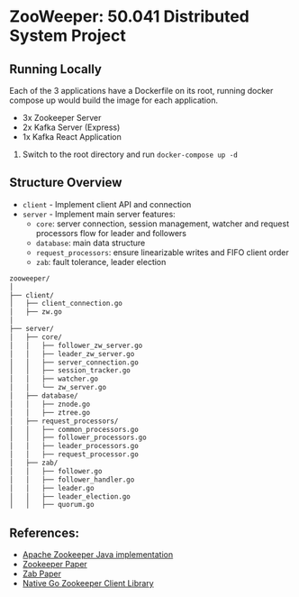 # ZooWeeper: 50.041 Distributed System Project
## Running Locally
Each of the 3 applications have a Dockerfile on its root, running docker compose up would build the image for each application. 

- 3x Zookeeper Server
- 2x Kafka Server (Express)
- 1x Kafka React Application

1. Switch to the root directory and run `docker-compose up -d`

## Structure Overview
- `client` - Implement client API and connection
- `server` - Implement main server features:
  - `core`: server connection, session management, watcher and request processors flow for leader and followers
  - `database`: main data structure
  - `request_processors`: ensure linearizable writes and FIFO client order
  - `zab`: fault tolerance, leader election
```bash
zooweeper/
│
├── client/
│   ├── client_connection.go
│   ├── zw.go
│
├── server/
│   ├── core/
│   │   ├── follower_zw_server.go
│   │   ├── leader_zw_server.go
│   │   ├── server_connection.go
│   │   ├── session_tracker.go
│   │   ├── watcher.go
│   │   └── zw_server.go
│   ├── database/
│   │   ├── znode.go
│   │   ├── ztree.go
│   ├── request_processors/
│   │   ├── common_processors.go
│   │   ├── follower_processors.go
│   │   ├── leader_processors.go
│   │   ├── request_processor.go
│   ├── zab/
│   │   ├── follower.go
│   │   ├── follower_handler.go
│   │   ├── leader.go
│   │   ├── leader_election.go
│   │   ├── quorum.go
```

## References:
- [Apache Zookeeper Java implementation](https://github.com/apache/zookeeper)
- [Zookeeper Paper](https://pdos.csail.mit.edu/6.824/papers/zookeeper.pdf)
- [Zab Paper](https://ieeexplore.ieee.org/stamp/stamp.jsp?arnumber=5958223)
- [Native Go Zookeeper Client Library](https://github.com/go-zookeeper/zk)
